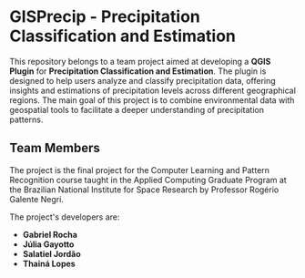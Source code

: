 # GISPrecip - Precipitation Classification and Estimation

This repository belongs to a team project aimed at developing a **QGIS Plugin** for **Precipitation Classification and Estimation**. The plugin is designed to help users analyze and classify precipitation data, offering insights and estimations of precipitation levels across different geographical regions. The main goal of this project is to combine environmental data with geospatial tools to facilitate a deeper understanding of precipitation patterns.

## Team Members

The project is the final project for the Computer Learning and Pattern Recognition course taught in the Applied Computing Graduate Program at the Brazilian National Institute for Space Research by Professor Rogério Galente Negri.

The project's developers are:

- **Gabriel Rocha**
- **Júlia Gayotto**
- **Salatiel Jordão**
- **Thainá Lopes**


